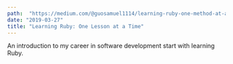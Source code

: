 ```yaml
---
path:  "https://medium.com/@guosamuel1114/learning-ruby-one-method-at-a-time-cf8b1c852563"
date: "2019-03-27"
title: "Learning Ruby: One Lesson at a Time"
---
```


An introduction to my career in software development start with learning Ruby.
